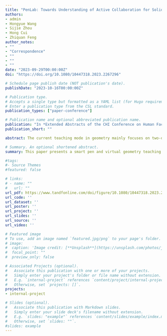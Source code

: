 ```yaml
---
title: "PenLab: Towards Understanding of Active Collaboration for Solid Geometry Teaching"
authors:
- admin
- Hongyue Wang
- Sijie Zhou
- Hong Cui
- Zhiquan Feng
author_notes:
- ""
- "Correspondence"
- ""
- ""
- ""
date: "2023-09-29T00:00:00Z"
doi: "https://doi.org/10.1080/10447318.2023.2267296"

# Schedule page publish date (NOT publication's date).
publishDate: "2023-10-16T00:00:00Z"

# Publication type.
# Accepts a single type but formatted as a YAML list (for Hugo requirements).
# Enter a publication type from the CSL standard.
publication_types: ["paper-conference"]

# Publication name and optional abbreviated publication name.
publication: "In *Extended Abstracts of the CHI Conference on Human Factors in Computing Systems*"
publication_short: ""

abstract: The current teaching mode in geometry mainly focuses on two-dimensional levels, and the teaching tools utilized are static and not interactive. This paper proposes the use of a smart pen for three-dimensional geometry experimental teaching and a multimodal intention understanding and human-computer collaboration algorithm for the smart pen. The primary innovations of this paper lie in the development of a smart pen and a virtual platform for geometry education tailored for geometry experimental instruction. This system can promptly perceive and comprehend user behavior in real-time. Furthermore, a standardized topological equivalence model is proposed as the basis for a point selection strategy. By establishing correspondence between the modeled point selection model and the actual operation scene, the behavioral intent imposed on the model is applied to the operation object of the actual scene. Additionally, CNN-based and information entropy-based multimodal fusion intention understanding models are proposed for different input modalities to capture the operational intention of users by fusing their multimodal input data. The algorithm further improves the accuracy rate through an error correction mechanism based on implicit interaction to achieve better human-computer collaboration. The algorithm proposed in this paper has resulted in a 0.47-second improvement in point selection average time and achieved an intent understanding accuracy of 98.21%. This improvement leads to better fault tolerance and fluency during human-computer interaction, reduces the cognitive load on the user, and improves the overall user experience.

# Summary. An optional shortened abstract.
summary: This paper presents a smart pen and virtual geometry teaching platform designed for geometry experimental teaching. The platform can sense and understand users' behavior in real-time, and addresses the problem of unclear lectures and drawings in the teaching of three-dimensional geometry, and cultivates the spatial sense of students through the use of a point selection strategy based on a standardized topological equivalence model, which enables precise selection of points. During the teaching process, teachers can use multi-source channels, such as voice, sensors, and gestures, to input information. The intention understanding model is then used to fuse the multimodal input data of teachers and capture the operational intent, achieving human-computer collaboration and completing the smooth interaction between teacher and intelligent pen. Additionally, the paper proposes an error correction mechanism based on implicit interaction through the analysis of teaching scenarios. This mechanism reduces the possibility of errors in intention understanding, improves the reliability of the system, and provides better technical support for geometry experimental teaching.

#tags:
#- Source Themes
#featured: false

# links:
# - name: ""
#   url: ""
url_pdf: https://www.tandfonline.com/doi/figure/10.1080/10447318.2023.2267296?scroll=top&needAccess=true
url_code: ''
url_dataset: ''
url_poster: ''
url_project: ''
url_slides: ''
url_source: ''
url_video: ''

# Featured image
# To use, add an image named `featured.jpg/png` to your page's folder. 
# image:
#  caption: 'Image credit: [**Unsplash**](https://unsplash.com/photos/jdD8gXaTZsc)'
#  focal_point: ""
#  preview_only: false

# Associated Projects (optional).
#   Associate this publication with one or more of your projects.
#   Simply enter your project's folder or file name without extension.
#   E.g. `internal-project` references `content/project/internal-project/index.md`.
#   Otherwise, set `projects: []`.
projects:
- internal-project

# Slides (optional).
#   Associate this publication with Markdown slides.
#   Simply enter your slide deck's filename without extension.
#   E.g. `slides: "example"` references `content/slides/example/index.md`.
#   Otherwise, set `slides: ""`.
#slides: example
---
```



